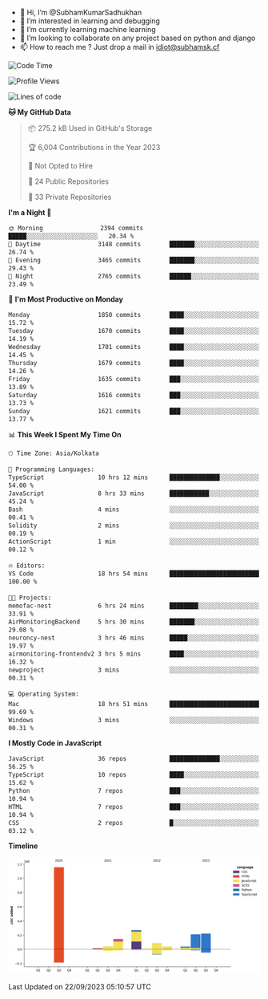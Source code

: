 - 👋 Hi, I’m @SubhamKumarSadhukhan
- 👀 I’m interested in learning and debugging
- 🌱 I’m currently learning machine learning
- 💞️ I’m looking to collaborate on any project based on python and django
- 📫 How to reach me ?
      Just drop a mail in idiot@subhamsk.cf

<!---
SubhamKumarSadhukhan/SubhamKumarSadhukhan is a ✨ special ✨ repository because its `README.md` (this file) appears on your GitHub profile.
You can click the Preview link to take a look at your changes.
--->


<!--START_SECTION:waka-->
![Code Time](http://img.shields.io/badge/Code%20Time-1%2C577%20hrs%2059%20mins-blue)

![Profile Views](http://img.shields.io/badge/Profile%20Views-11-blue)

![Lines of code](https://img.shields.io/badge/From%20Hello%20World%20I%27ve%20Written-2.2%20million%20lines%20of%20code-blue)

**🐱 My GitHub Data** 

> 📦 275.2 kB Used in GitHub's Storage 
 > 
> 🏆 6,004 Contributions in the Year 2023
 > 
> 🚫 Not Opted to Hire
 > 
> 📜 24 Public Repositories 
 > 
> 🔑 33 Private Repositories 
 > 
**I'm a Night 🦉** 

```text
🌞 Morning                2394 commits        █████░░░░░░░░░░░░░░░░░░░░   20.34 % 
🌆 Daytime                3148 commits        ███████░░░░░░░░░░░░░░░░░░   26.74 % 
🌃 Evening                3465 commits        ███████░░░░░░░░░░░░░░░░░░   29.43 % 
🌙 Night                  2765 commits        ██████░░░░░░░░░░░░░░░░░░░   23.49 % 
```
📅 **I'm Most Productive on Monday** 

```text
Monday                   1850 commits        ████░░░░░░░░░░░░░░░░░░░░░   15.72 % 
Tuesday                  1670 commits        ████░░░░░░░░░░░░░░░░░░░░░   14.19 % 
Wednesday                1701 commits        ████░░░░░░░░░░░░░░░░░░░░░   14.45 % 
Thursday                 1679 commits        ████░░░░░░░░░░░░░░░░░░░░░   14.26 % 
Friday                   1635 commits        ███░░░░░░░░░░░░░░░░░░░░░░   13.89 % 
Saturday                 1616 commits        ███░░░░░░░░░░░░░░░░░░░░░░   13.73 % 
Sunday                   1621 commits        ███░░░░░░░░░░░░░░░░░░░░░░   13.77 % 
```


📊 **This Week I Spent My Time On** 

```text
🕑︎ Time Zone: Asia/Kolkata

💬 Programming Languages: 
TypeScript               10 hrs 12 mins      ██████████████░░░░░░░░░░░   54.00 % 
JavaScript               8 hrs 33 mins       ███████████░░░░░░░░░░░░░░   45.24 % 
Bash                     4 mins              ░░░░░░░░░░░░░░░░░░░░░░░░░   00.41 % 
Solidity                 2 mins              ░░░░░░░░░░░░░░░░░░░░░░░░░   00.19 % 
ActionScript             1 min               ░░░░░░░░░░░░░░░░░░░░░░░░░   00.12 % 

🔥 Editors: 
VS Code                  18 hrs 54 mins      █████████████████████████   100.00 % 

🐱‍💻 Projects: 
memofac-nest             6 hrs 24 mins       ████████░░░░░░░░░░░░░░░░░   33.91 % 
AirMonitoringBackend     5 hrs 30 mins       ███████░░░░░░░░░░░░░░░░░░   29.08 % 
neuroncy-nest            3 hrs 46 mins       █████░░░░░░░░░░░░░░░░░░░░   19.97 % 
airmonitoring-frontendv2 3 hrs 5 mins        ████░░░░░░░░░░░░░░░░░░░░░   16.32 % 
newproject               3 mins              ░░░░░░░░░░░░░░░░░░░░░░░░░   00.31 % 

💻 Operating System: 
Mac                      18 hrs 51 mins      █████████████████████████   99.69 % 
Windows                  3 mins              ░░░░░░░░░░░░░░░░░░░░░░░░░   00.31 % 
```

**I Mostly Code in JavaScript** 

```text
JavaScript               36 repos            ██████████████░░░░░░░░░░░   56.25 % 
TypeScript               10 repos            ████░░░░░░░░░░░░░░░░░░░░░   15.62 % 
Python                   7 repos             ███░░░░░░░░░░░░░░░░░░░░░░   10.94 % 
HTML                     7 repos             ███░░░░░░░░░░░░░░░░░░░░░░   10.94 % 
CSS                      2 repos             █░░░░░░░░░░░░░░░░░░░░░░░░   03.12 % 
```



**Timeline**

![Lines of Code chart](https://raw.githubusercontent.com/SubhamKumarSadhukhan/SubhamKumarSadhukhan/main/assets/bar_graph.png)


 Last Updated on 22/09/2023 05:10:57 UTC
<!--END_SECTION:waka-->
